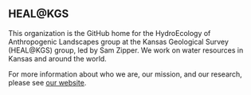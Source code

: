 ## HEAL@KGS

This organization is the GitHub home for the HydroEcology of Anthropogenic Landscapes group at the Kansas Geological Survey (HEAL@KGS) group, led by Sam Zipper. We work on water resources in Kansas and around the world. 

For more information about who we are, our mission, and our research, please see [our website](https://www.samzipper.com/).

